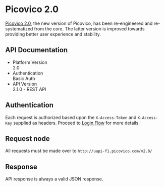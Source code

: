 # Picovico 2.0
[Picovico 2.0](http://picovico.com), the new version of Picovico, has been re-engineered and re-systematized from the core. The latter version is improved towards providing better user experience and stability.

## API Documentation
* Platform Version  
2.0  
* Authentication  
Basic Auth  
* API Version  
2.1.0 - REST API  

## Authentication
Each request is authorized based upon the `X-Access-Token` and `X-Access-Key` supplied as headers. 
Proceed to [Login Flow](login-flow) for more details.

## Request node
All requests must be made over to `http://uapi-f1.picovico.com/v2.0/ `

## Response
API response is always a valid JSON response.